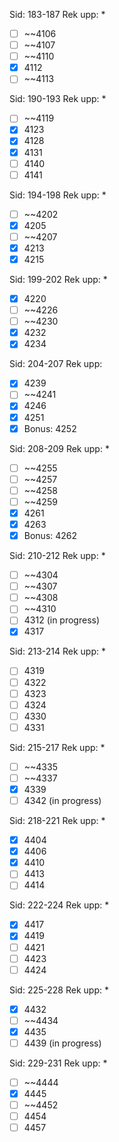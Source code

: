 Sid: 183-187
Rek upp: *
- [ ] ~~4106
- [ ] ~~4107
- [ ] ~~4110
- [x] 4112
- [ ] ~~4113
 
Sid: 190-193
Rek upp: *
- [ ] ~~4119
- [x] 4123
- [x] 4128
- [x] 4131
- [ ] 4140
- [ ] 4141

Sid: 194-198
Rek upp: *
- [ ] ~~4202
- [x] 4205
- [ ] ~~4207
- [x] 4213
- [x] 4215

Sid: 199-202
Rek upp: *
- [x] 4220
- [ ] ~~4226
- [ ] ~~4230
- [x] 4232
- [x] 4234

Sid: 204-207
Rek upp:
- [x] 4239
- [ ] ~~4241
- [x] 4246
- [x] 4251
- [x] Bonus: 4252

Sid: 208-209
Rek upp: *
- [ ] ~~4255
- [ ] ~~4257
- [ ] ~~4258
- [ ] ~~4259
- [x] 4261
- [x] 4263
- [x] Bonus: 4262

Sid: 210-212
Rek upp: *
- [ ] ~~4304
- [ ] ~~4307
- [ ] ~~4308
- [ ] ~~4310
- [ ] 4312 (in progress)
- [x] 4317

Sid: 213-214
Rek upp: *
- [ ] 4319
- [ ] 4322
- [ ] 4323
- [ ] 4324
- [ ] 4330
- [ ] 4331

Sid: 215-217
Rek upp: *
- [ ] ~~4335
- [ ] ~~4337
- [x] 4339
- [ ] 4342 (in progress)

Sid: 218-221
Rek upp: *
- [x] 4404
- [x] 4406
- [x] 4410
- [ ] 4413
- [ ] 4414

Sid: 222-224
Rek upp: *
- [x] 4417
- [x] 4419
- [ ] 4421
- [ ] 4423
- [ ] 4424

Sid: 225-228
Rek upp: *
- [x] 4432
- [ ] ~~4434
- [x] 4435
- [ ] 4439 (in progress)

Sid: 229-231
Rek upp: *
- [ ] ~~4444
- [x] 4445
- [ ] ~~4452
- [ ] 4454
- [ ] 4457
